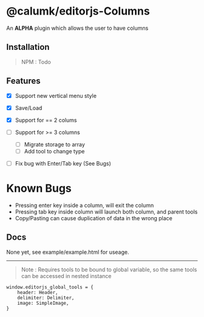 # @calumk/editorjs-Columns

An **ALPHA** plugin which allows the user to have columns

## Installation

> NPM : Todo


## Features 

* [x] Support new vertical menu style
* [x] Save/Load
* [x] Support for == 2 colums
* [ ] Support for >= 3 columns
    * [ ] Migrate storage to array
    * [ ] Add tool to change type
* [ ] Fix bug with Enter/Tab key (See Bugs)



# Known Bugs
* Pressing enter key inside a column, will exit the column
* Pressing tab key inside column will launch both column, and parent tools
* Copy/Pasting can cause duplication of data in the wrong place


## Docs
None yet, see example/example.html for useage.


---

> Note : Requires tools to be bound to global variable, so the same tools can be accessed in nested instance

```
window.editorjs_global_tools = {
    header: Header,
    delimiter: Delimiter,
    image: SimpleImage,
}